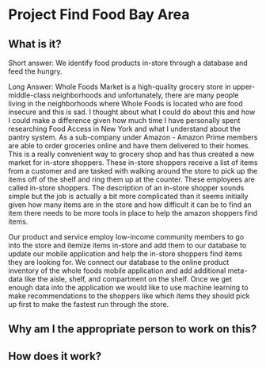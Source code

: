 # Project Find Food Bay Area

## What is it?

Short answer:
We identify food products in-store through a database and feed the hungry.

Long Answer:
Whole Foods Market is a high-quality grocery store in upper-middle-class neighborhoods and unfortunately, there are many people living in the neighborhoods where Whole Foods is located who are food insecure and this is sad. I thought about what I could do about this and how I could make a difference given how much time I have personally spent researching Food Access in New York and what I understand about the pantry system. As a sub-company under Amazon - Amazon Prime members are able to order groceries online and have them delivered to their homes. This is a really convenient way to grocery shop and has thus created a new market for in-store shoppers. These in-store shoppers receive a list of items from a customer and are tasked with walking around the store to pick up the items off of the shelf and ring them up at the counter. These employees are called in-store shoppers. The description of an in-store shopper sounds simple but the job is actually a bit more complicated than it seems initially given how many items are in the store and how difficult it can be to find an item there needs to be more tools in place to help the amazon shoppers find items. 

Our product and service employ low-income community members to go into the store and itemize items in-store and add them to our database to update our mobile application and help the in-store shoppers find items they are looking for. We connect our database to the online product inventory of the whole foods mobile application and add additional meta-data like the aisle, shelf, and compartment on the shelf. Once we get enough data into the application we would like to use machine learning to make recommendations to the shoppers like which items they should pick up first to make the fastest run through the store.

## Why am I the appropriate person to work on this?

## How does it work?
